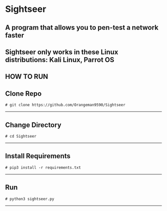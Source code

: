 # Sightseer
A program that allows you to pen-test a network faster
---------------
Sightseer only works in these Linux distributions: Kali Linux, Parrot OS
--------------
HOW TO RUN
---------
Clone Repo
-----------
```
# git clone https://github.com/Orangeman9590/Sightseer
```
-----------
Change Directory
----------
```
# cd Sightseer
```
-----------
Install Requirements
---------
```
# pip3 install -r requirements.txt
```
------------
Run
----------
```
# python3 sightseer.py
```
----------------
